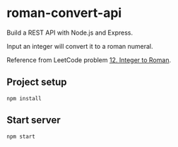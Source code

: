 # roman-convert-api

Build a REST API with Node.js and Express.

Input an integer will convert it to a roman numeral.

Reference from LeetCode problem [12. Integer to Roman](https://leetcode.com/problems/integer-to-roman/).

## Project setup
```
npm install
```

## Start server
```
npm start
```
